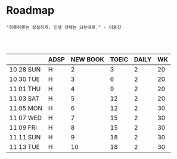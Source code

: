 # Roadmap

```
"하루하루는 성실하게. 인생 전체는 되는대로." - 이동진
```



<br><br>

|           | ADSP | NEW BOOK | TOEIC | DAILY | WK   |
| --------- | ---- | -------- | ----- | ----- | ---- |
| 10 28 SUN | H    | 2        | 3     | 2     | 20   |
| 10 30 TUE | H    | 3        | 6     | 2     | 20   |
| 11 01 THU | H    | 4        | 9     | 2     | 20   |
| 11 03 SAT | H    | 5        | 12    | 2     | 20   |
| 11 05 MON | H    | 6        | 12    | 2     | 30   |
| 11 07 WED | H    | 7        | 15    | 2     | 30   |
| 11 09 FRI | H    | 8        | 15    | 2     | 30   |
| 11 11 SUN | H    | 9        | 18    | 2     | 30   |
| 11 13 TUE | H    | 10       | 18    | 2     | 30   |

<br><br>


